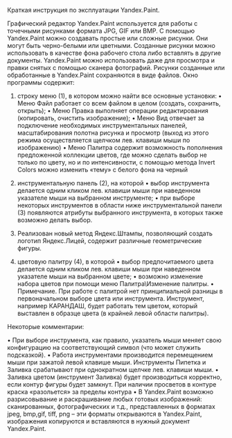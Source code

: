 Краткая инструкция по эксплуатации Yandex.Paint.

Графический редактор Yandex.Paint используется для работы с точечными рисунками формата JPG, GIF или BMP. 
С помощью Yandex.Paint можно создавать простые или сложные рисунки. Они могут быть черно-белыми или цветными.
Созданные рисунки можно использовать в качестве фона рабочего стола либо вставлять в другие документы. Yandex.Paint можно использовать даже для просмотра и правки снятых с помощью сканера фотографий. 
Рисунки созданные или обработанные в Yandex.Paint сохраняются в виде файлов.
Окно программы содержит:

1. строку меню (1), в котором можно найти все основные установки:
  •	Меню Файл работает со всем файлом в целом (создать, сохранить, открыть);
  •	Меню Правка выполняет операции редактирования (копировать, очистить изображение);
  •	Меню Вид отвечает за подключение необходимых инструментальных панелей, масштабирования полотна рисунка и просмотр (выход из этого режима осуществляется щелчком лев. клавиши мыши по изображению)
  •	Меню Палитра содержит возможность пополнения предложенной коллекции цветов, где можно сделать выбор не только по цвету, но и по интенсивности, с помощью метода       Invert Colors можно изменить «тему» с белого фона на черный

2. инструментальную панель (2), на которой
  •	выбор инструмента делается одним кликом лев. клавиши мыши при наведенном указателе мыши на выбранном инструменте;
  •	при выборе некоторых инструментов в области ниже инструментальной панели (3) появляются атрибуты выбранного инструмента, в которых также возможно делать выбор.
3. Реализован новый метод Яндекс.Штампы, позволяющий создать логотип Яндекс.Лицей, содержит различные геометрические фигуры.

4.	цветовую палитру (4), в которой
  •	выбор предпочитаемого цвета делается одним кликом лев. клавиши мыши при наведенном указателе мыши на выбранном цвете;
  •	возможно изменение набора цветов при помощи меню Палитра\Изменение палитры.
  •	Примечание. При работе с палитрой нет принципиальной разницы в первоначальном выборе цвета или инструмента. Инструмент, например КАРАНДАШ, будет работать тем         цветом, который выставлен в образце цвета (в крайней левой области палитры). 

Некоторые комментарии:

  •	При выборе инструмента, как правило, указатель мыши меняет свою конфигурацию на соответствующий символ (что может служить подсказкой).
  •	Работа инструментами производится перемещением мыши при зажатой левой клавише мыши. Инструменты Пипетка и Заливка срабатывают при однократном щелчке лев. клавиши     мыши.
  •	Заливка цветом (инструмент Заливка) будет производиться корректно, если контур фигуры будет замкнут. При наличии просветов в контуре краска «разольется» за пределы   контура
  •	В Yandex.Paint возможно разрисовывание и раскрашивание любых готовых изображений: сканированных, фотографических и т.д., представленных в форматах jpeg, bmp,gif,     tiff, png – эти форматы открываются в Yandex.Paint, изображения копируются и вставляются в нужный документ Yandex.Paint.
